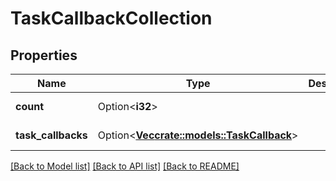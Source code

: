 # TaskCallbackCollection

## Properties

Name | Type | Description | Notes
------------ | ------------- | ------------- | -------------
**count** | Option<**i32**> |  | [optional][readonly]
**task_callbacks** | Option<[**Vec<crate::models::TaskCallback>**](task_callback.md)> |  | [optional][readonly]

[[Back to Model list]](../README.md#documentation-for-models) [[Back to API list]](../README.md#documentation-for-api-endpoints) [[Back to README]](../README.md)


